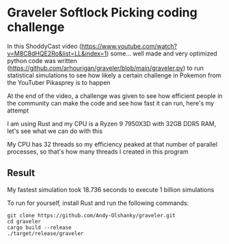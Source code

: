 # Graveler Softlock Picking coding challenge

In this ShoddyCast video (https://www.youtube.com/watch?v=M8C8dHQE2Ro&list=LL&index=1) some... well made and very optimized python code was written (https://github.com/arhourigan/graveler/blob/main/graveler.py) to run statistical simulations to see how likely a certain challenge in Pokemon from the YouTuber Pikasprey is to happen

At the end of the video, a challenge was given to see how efficient people in the community can make the code and see how fast it can run, here's my attempt

I am using Rust and my CPU is a Ryzen 9 7950X3D with 32GB DDR5 RAM, let's see what we can do with this

My CPU has 32 threads so my efficiency peaked at that number of parallel processes, so that's how many threads I created in this program

## Result
My fastest simulation took 18.736 seconds to execute 1 billion simulations

To run for yourself, install Rust and run the following commands:
```
git clone https://github.com/Andy-Olshanky/graveler.git
cd graveler
cargo build --release
./target/release/graveler
```
